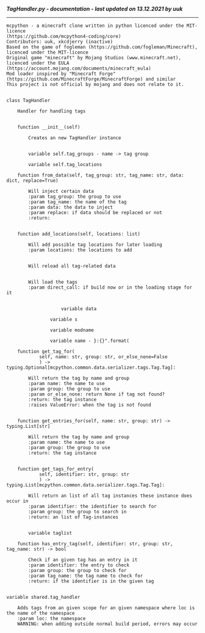 ***TagHandler.py - documentation - last updated on 13.12.2021 by uuk***
___

    mcpython - a minecraft clone written in python licenced under the MIT-licence 
    (https://github.com/mcpython4-coding/core)
    Contributors: uuk, xkcdjerry (inactive)
    Based on the game of fogleman (https://github.com/fogleman/Minecraft), licenced under the MIT-licence
    Original game "minecraft" by Mojang Studios (www.minecraft.net), licenced under the EULA
    (https://account.mojang.com/documents/minecraft_eula)
    Mod loader inspired by "Minecraft Forge" (https://github.com/MinecraftForge/MinecraftForge) and similar
    This project is not official by mojang and does not relate to it.


    class TagHandler
        
        Handler for handling tags


        function __init__(self)
            
            Creates an new TagHandler instance


            variable self.tag_groups - name -> tag group

            variable self.tag_locations

        function from_data(self, tag_group: str, tag_name: str, data: dict, replace=True)
            
            Will inject certain data
            :param tag_group: the group to use
            :param tag_name: the name of the tag
            :param data: the data to inject
            :param replace: if data should be replaced or not
            :return:


        function add_locations(self, locations: list)
            
            Will add possible tag locations for later loading
            :param locations: the locations to add

            
            Will reload all tag-related data

            
            Will load the tags
            :param direct_call: if build now or in the loading stage for it


                        variable data

                    variable s

                    variable modname

                    variable name - }:{}".format(

        function get_tag_for(
                self, name: str, group: str, or_else_none=False
                ) -> typing.Optional[mcpython.common.data.serializer.tags.Tag.Tag]:
            
            Will return the tag by name and group
            :param name: the name to use
            :param group: the group to use
            :param or_else_none: return None if tag not found?
            :return: the tag instance
            :raises ValueError: when the tag is not found


        function get_entries_for(self, name: str, group: str) -> typing.List[str]
            
            Will return the tag by name and group
            :param name: the name to use
            :param group: the group to use
            :return: the tag instance


        function get_tags_for_entry(
                self, identifier: str, group: str
                ) -> typing.List[mcpython.common.data.serializer.tags.Tag.Tag]:
            
            Will return an list of all tag instances these instance does occur in
            :param identifier: the identifier to search for
            :param group: the group to search in
            :return: an list of Tag-instances


            variable taglist

        function has_entry_tag(self, identifier: str, group: str, tag_name: str) -> bool
            
            Check if an given tag has an entry in it
            :param identifier: the entry to check
            :param group: the group to check for
            :param tag_name: the tag name to check for
            :return: if the identifier is in the given tag


    variable shared.tag_handler
        
        Adds tags from an given scope for an given namespace where loc is the name of the namespace
        :param loc: the namespace
        WARNING: when adding outside normal build period, errors may occur
